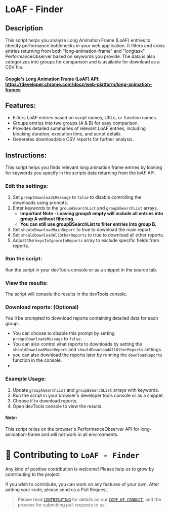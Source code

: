 # LoAF - Finder
## Description
This script helps you analyze Long Animation Frame (LoAF) entries to identify performance bottlenecks in your web application.
It filters and cross entries returning from both "long-animation-frame" and "longtask" PerformanceObserver based on keywords you provide.
The data is also categorizes into groups for comparison and is available for download as a CSV file.

#### Google's Long Animation Frame (LoAF) API: https://developer.chrome.com/docs/web-platform/long-animation-frames

## Features:
- Filters LoAF entries based on script names, URLs, or function names.
- Groups entries into two groups (A & B) for easy comparison.
- Provides detailed summaries of relevant LoAF entries, including blocking duration, execution time, and script details.
- Generates downloadable CSV reports for further analysis.

## Instructions:
This script helps you finds relevant long animation frame entries by looking for keywords you specify in the scripts data returning from the loAF API.

### Edit the settings:
1. Set `promptDownloadsMessage` to `false` to disable controlling the downloads using prompts.
2. Enter keywords to the `groupASearchList` and `groupBSearchList` arrays.
   * **Important Note - Leaving groupA empty will include all entries into group A without filtering.**
   * **You can still use groupBSearchList to filter entries into group B.**
3. Set `shouldDownloadMainReport` to true to download the main report.
4. Set `shouldDownloadAllOtherReports` to true to download all other reports.
5. Adjust the `keysToIgnoreInReports` array to exclude specific fields from reports.

### Run the script:
Run the script in your devTools console or as a snippet in the source tab.

### View the results:
The script will console the results in the devTools console.

### Download reports: (Optional)
You'll be prompted to download reports containing detailed data for each group.
* You can choose to disable this prompt by setting `promptDownloadsMessage` to `false`.
* You can also control what reports to downloads by setting the `shouldDownloadMainReport` and `shouldDownloadAllOtherReports` settings.
* you can also download the reports later by running the `downloadReports` function in the console.
* 

### Example Usage:
1. Update `groupASearchList` and `groupBSearchList` arrays with keywords.
2. Run the script in your browser's developer tools console or as a snippet.
3. Choose if to download reports.
4. Open devTools console to view the results.

#### Note:
This script relies on the browser's PerformanceObserver API for long-animation-frame and will not work in all environments.

# 🤝 Contributing to `LoAF - Finder`
Any kind of positive contribution is welcome! Please help us to grow by contributing to the project.

If you wish to contribute, you can work on any features of your own. After adding your code, please send us a Pull Request.

> Please read [`CONTRIBUTING`](CONTRIBUTING.md) for details on our [`CODE OF CONDUCT`](CODE_OF_CONDUCT.md), and the process for submitting pull requests to us.
